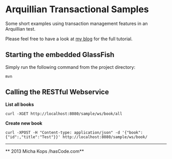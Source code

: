 # Arquillian Transactional Samples

Some short examples using transaction management features in an Arquillian test.

Please feel free to have a look at [my blog] for the full tutorial.

## Starting the embedded GlassFish

Simply run the following command from the project directory:

```
mvn
```


## Calling the RESTful Webservice

**List all books**

```
curl -XGET http://localhost:8080/sample/ws/book/all
```

**Create new book**

```
curl -XPOST -H "Content-type: application/json" -d '{"book":{"id":,"title":"Test"}}' http://localhost:8080/sample/ws/book/
```

----

** 2013 Micha Kops /hasCode.com**

   [my blog]:http://www.hascode.com
